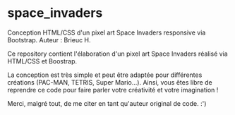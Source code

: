 # space_invaders
Conception HTML/CSS d'un pixel art Space Invaders responsive via Bootstrap.
Auteur : Brieuc H.

Ce repository contient l'élaboration d'un pixel art Space Invaders réalisé via HTML/CSS et Boostrap.

La conception est très simple et peut être adaptée pour différentes créations (PAC-MAN, TETRIS, Super Mario...).
Ainsi, vous êtes libre de reprendre ce code pour faire parler votre créativité et votre imagination !

Merci, malgré tout, de me citer en tant qu'auteur original de code. :')
